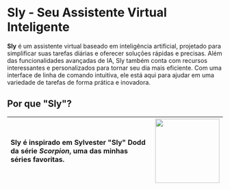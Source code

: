 # Sly - Seu Assistente Virtual Inteligente

**Sly** é um assistente virtual baseado em inteligência artificial, projetado para simplificar suas tarefas diárias e oferecer soluções rápidas e precisas. Além das funcionalidades avançadas de IA, Sly também conta com recursos interessantes e personalizados para tornar seu dia mais eficiente. Com uma interface de linha de comando intuitiva, ele está aqui para ajudar em uma variedade de tarefas de forma prática e inovadora.

## Por que "Sly"?

| **Sly** é inspirado em Sylvester "Sly" Dodd da série *Scorpion*, uma das minhas séries favoritas. | <img src="https://static.wikia.nocookie.net/scorpion2011/images/2/27/Sylvester.png/revision/latest?cb=20170506031456" width="150"/> |
|:--|:--|
 
